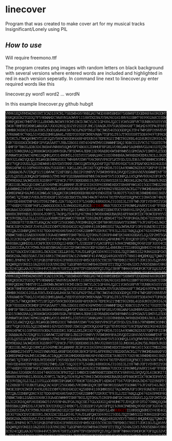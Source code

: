 # linecover
Program that was created to make cover art for my musical tracks Insignificant/Lonely using PIL

## _How to use_

Will require freemono.ttf

The program creates png images with random letters on black background with several versions where entered words are included and highlighted in red in each version seperatly. In command line next to linecover.py enter required words like this 

linecover.py word1 word2 ... wordN

In this example linecover.py github hubgit

<img src="readMeImages\1.png"></img>
<img src="readMeImages\2.png"></img>


